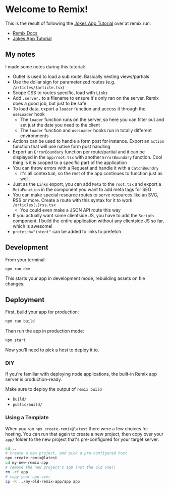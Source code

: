 # Welcome to Remix!

This is the result of following the [Jokes App Tutorial](https://remix.run/docs/en/v1/tutorials/jokes) over at remix.run.

- [Remix Docs](https://remix.run/docs)
- [Jokes App Tutorial](https://remix.run/docs/en/v1/tutorials/jokes)

## My notes

I made some notes during this tutorial:

- Outlet is used to load a sub route. Basically nesting views/partials
- Use the dollar sign for parameterized routes (e.g. `/articles/$article.tsx`)
- Scope CSS to routes specific, load with `Links`
- Add `.server.` to a filename to ensure it's only ran on the server. Remix does a good job, but just to be safe
- To load data, export a `loader` function and access it through the `useLoader` hook
    - The `loader` function runs on the server, so here you can filter out and set just the date you need to the client
    - The `loader` function and `useLoader` hooks run in totally different environments
- Actions can be used to handle a form post for instance. Export an `action` function that will use native form post handling
- Export an `ErrorBoundary` function per route/partial and it can be displayed in the `app/root.tsx` with another `ErrorBoundary` function. Cool thing is it is scoped to a specific part of the application
- You can throw errors with a Request and handle it with a `CatchBoundry`
    - it's all contextual, so the rest of the app continues to function just as well.
- Just as the `Links` export, you can add `Meta` to the `root.tsx` and export a `MetaFunction` in the component you want to add meta tags for SEO
- You can make special resource routes to serve resources like an SVG, RSS or more. Create a route with this syntax for it to work `/articles[.]rss.tsx`
    - You could even make a JSON API route this way
- If you actually want some clientside JS, you have to add the `Scripts` component. I build the entire application without any clientside JS so far, which is awesome!
- `prefetch="intent"` can be added to links to prefetch

## Development

From your terminal:

```sh
npm run dev
```

This starts your app in development mode, rebuilding assets on file changes.

## Deployment

First, build your app for production:

```sh
npm run build
```

Then run the app in production mode:

```sh
npm start
```

Now you'll need to pick a host to deploy it to.

### DIY

If you're familiar with deploying node applications, the built-in Remix app server is production-ready.

Make sure to deploy the output of `remix build`

- `build/`
- `public/build/`

### Using a Template

When you ran `npx create-remix@latest` there were a few choices for hosting. You can run that again to create a new project, then copy over your `app/` folder to the new project that's pre-configured for your target server.

```sh
cd ..
# create a new project, and pick a pre-configured host
npx create-remix@latest
cd my-new-remix-app
# remove the new project's app (not the old one!)
rm -rf app
# copy your app over
cp -R ../my-old-remix-app/app app
```
